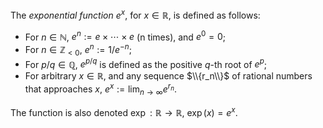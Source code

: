 The *exponential function* $e^x$, for $x \in \mathbb{R}$, is defined as follows:

- For $n \in \mathbb{N}$, $e^n := e \times \cdots \times e$ (n times), and $e^0 = 0$;
- For $n \in \mathbb{Z}_{<0}$, $e^n := 1 / e^{-n}$;
- For $p/q \in \mathbb{Q}$, $e^{p/q}$ is defined as the positive $q$-th root of $e^p$;
- For arbitrary $x \in \mathbb{R}$, and any sequence $\\{r_n\\}$ of rational numbers that approaches $x$, $e^x := \lim_{n\to\infty} e^{r_n}$.

The function is also denoted $\exp: \mathbb{R} \to \mathbb{R}$, $\exp(x)=e^x$.
